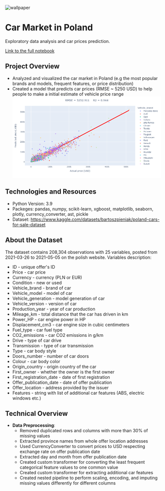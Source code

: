 ![wallpaper](https://user-images.githubusercontent.com/67295703/162627938-4eb70598-3de7-4854-8d17-11dd16fe27bb.jpg)
# Car Market in Poland
Exploratory data analysis and car prices prediction. 

[Link to the full notebook](https://nbviewer.org/github/CyperStone/car-market-poland/blob/main/car_market_in_poland.ipynb)

## Project Overview
* Analyzed and visualized the car market in Poland (e.g the most popular brands and models, frequent features, or price distribution)
* Created a model that predicts car prices (RMSE ~ 5250 USD) to help people to make a initial estimate of vehicle price range
![alt text](https://github.com/CyperStone/car-market-poland/blob/main/visualization/predicted_vs_actual.png)

## Technologies and Resources
* Python Version: 3.9
* Packeges: pandas, numpy, scikit-learn, xgboost, matplotlib, seaborn, plotly, currency_converter, ast, pickle
* Dataset: https://www.kaggle.com/datasets/bartoszpieniak/poland-cars-for-sale-dataset

## About the Dataset
The dataset contains 208,304 observations with 25 variables, posted from 2021-03-26 to 2021-05-05 on the polish website.
Variables description:
* ID - unique offer's ID
* Price - car price
* Currency - currency (PLN or EUR)
* Condition - new or used
* Vehicle_brand - brand of car
* Vehicle_model - model of car
* Vehicle_generation - model generation of car
* Vehicle_version - version of car
* Production_year - year of car production
* Mileage_km - total distance that the car has driven in km
* Power_HP - car engine power in HP
* Displacement_cm3 - car engine size in cubic centimeters
* Fuel_type - car fuel type
* CO2_emissions - car CO2 emissions in g/km
* Drive - type of car drive
* Transmission - type of car transmission
* Type - car body style
* Doors_number - number of car doors
* Colour - car body color
* Origin_country - origin country of the car
* First_owner - whether the owner is the first owner
* First_registration_date - date of first registration
* Offer_publication_date - date of offer publication
* Offer_location - address provided by the issuer
* Features - string with list of additional car features (ABS, electric windows etc.)

## Technical Overview
* **Data Preprocessing**:
  * Removed duplicated rows and columns with more than 30% of missing values
  * Extracted province names from whole offer location addresses
  * Used CurrencyConverter to convert prices to USD respecting exchange rate on offer publication date
  * Extracted day and month from offer publication date
  * Created custom transformer for converting the least frequent categorical feature values to one common value
  * Created custom transformer for extracting additional car features
  * Created nested pipeline to perform scaling, encoding, and imputing missing values differently for different columns
